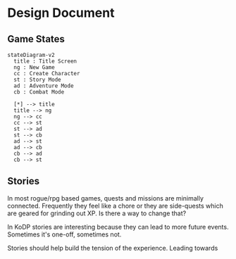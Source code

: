 <!--
 Copyright (c) 2020 Trevor Redfern
 
 This software is released under the MIT License.
 https://opensource.org/licenses/MIT
-->

# Design Document




## Game States
```mermaid
stateDiagram-v2
  title : Title Screen
  ng : New Game
  cc : Create Character
  st : Story Mode
  ad : Adventure Mode
  cb : Combat Mode

  [*] --> title
  title --> ng
  ng --> cc
  cc --> st
  st --> ad
  st --> cb
  ad --> st
  ad --> cb
  cb --> ad
  cb --> st
```

## Stories
In most rogue/rpg based games, quests and missions are minimally connected. Frequently they feel like a chore
or they are side-quests which are geared for grinding out XP. Is there a way to change that?

In KoDP stories are interesting because they can lead to more future events. Sometimes it's one-off, sometimes not.

Stories should help build the tension of the experience. Leading towards

